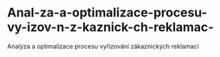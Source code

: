 # Anal-za-a-optimalizace-procesu-vy-izov-n-z-kaznick-ch-reklamac-
Analýza a optimalizace procesu vyřizování zákaznických reklamací
